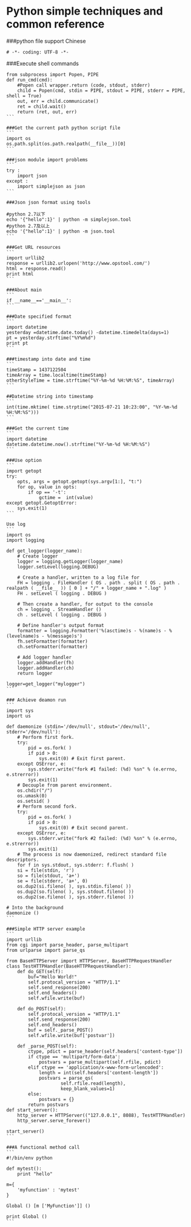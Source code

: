 # Python simple techniques and common reference

###python file support Chinese
```
# -*- coding: UTF-8 -*-
```

###Execute shell commands
````
from subprocess import Popen, PIPE
def run_cmd(cmd):
    #Popen call wrapper.return (code, stdout, stderr)
    child = Popen(cmd, stdin = PIPE, stdout = PIPE, stderr = PIPE, shell = True)
    out, err = child.communicate()
    ret = child.wait()
    return (ret, out, err)
```

###Get the current path python script file
```
import os
os.path.split(os.path.realpath(__file__))[0]
```

###json module import problems
```
try :
    import json
except :
    import simplejson as json
```

###Json json format using tools

#python 2.7以下
echo '{"hello":1}' | python -m simplejson.tool
#python 2.7及以上
echo '{"hello":1}' | python -m json.tool
```

###Get URL resources
```
import urllib2
response = urllib2.urlopen('http://www.opstool.com/')
html = response.read()
print html
```

###About main
```
if __name__=='__main__':
```

###Date specified format
```
import datetime
yesterday =datetime.date.today() -datetime.timedelta(days=1)
pt = yesterday.strftime("%Y%m%d")
print pt
```

###timestamp into date and time
```
timeStamp = 1437122504
timeArray = time.localtime(timeStamp)
otherStyleTime = time.strftime("%Y-%m-%d %H:%M:%S", timeArray)
```

##Datetime string into timestamp
```
int(time.mktime( time.strptime("2015-07-21 10:23:00", "%Y-%m-%d %H:%M:%S")))
```

###Get the current time
```
import datetime
datetime.datetime.now().strftime("%Y-%m-%d %H:%M:%S")
```

###Use option
```
import getopt
try:
    opts, args = getopt.getopt(sys.argv[1:], "t:")
    for op, value in opts:
        if op == '-t':
            gctime =  int(value)
except getopt.GetoptError:
    sys.exit(1)
```

Use log
```
import os
import logging

def get_logger(logger_name):
    # Create logger
    logger = logging.getLogger(logger_name)
    logger.setLevel(logging.DEBUG)

    # Create a handler, written to a log file for 
    FH = logging . FileHandler ( OS . path . split ( OS . path . realpath ( __file__ )) [ 0 ] + "/" + logger_name + ".log" ) 
    FH . setLevel ( logging . DEBUG )

    # Then create a handler, for output to the console 
    ch = logging . StreamHandler () 
    ch . setLevel ( logging . DEBUG )

    # Define handler's output format
    formatter = logging.Formatter('%(asctime)s - %(name)s - %(levelname)s - %(message)s')
    fh.setFormatter(formatter)
    ch.setFormatter(formatter)

    # Add logger handler
    logger.addHandler(fh)
    logger.addHandler(ch)
    return logger

logger=get_logger("mylogger")
```

### Achieve deamon run
```
import sys
import us

def daemonize (stdin='/dev/null', stdout='/dev/null', stderr='/dev/null'):
    # Perform first fork.
    try:
        pid = os.fork( )
        if pid > 0:
            sys.exit(0) # Exit first parent.
    except OSError, e:
        sys.stderr.write("fork #1 failed: (%d) %sn" % (e.errno, e.strerror))
        sys.exit(1)
    # Decouple from parent environment.
    os.chdir("/")
    os.umask(0)
    os.setsid( )
    # Perform second fork.
    try:
        pid = os.fork( )
        if pid > 0:
            sys.exit(0) # Exit second parent.
    except OSError, e:
        sys.stderr.write("fork #2 failed: (%d) %sn" % (e.errno, e.strerror))
        sys.exit(1)
    # The process is now daemonized, redirect standard file descriptors.
    for f in sys.stdout, sys.stderr: f.flush( )
    si = file(stdin, 'r')
    so = file(stdout, 'a+')
    se = file(stderr, 'a+', 0)
    os.dup2(si.fileno( ), sys.stdin.fileno( ))
    os.dup2(so.fileno( ), sys.stdout.fileno( ))
    os.dup2(se.fileno( ), sys.stderr.fileno( ))

# Into the background 
daemonize ()
```

###Simple HTTP server example
```
import urllib
from cgi import parse_header, parse_multipart
from urlparse import parse_qs

from BaseHTTPServer import HTTPServer, BaseHTTPRequestHandler
class TestHTTPHandler(BaseHTTPRequestHandler):
    def do_GET(self):
        buf="Hello World!"
        self.protocal_version = "HTTP/1.1"
        self.send_response(200)
        self.end_headers()
        self.wfile.write(buf)

    def do_POST(self):
        self.protocal_version = "HTTP/1.1"
        self.send_response(200)
        self.end_headers()
        buf = self._parse_POST()
        self.wfile.write(buf['postvar'])

    def _parse_POST(self):
        ctype, pdict = parse_header(self.headers['content-type'])
        if ctype == 'multipart/form-data':
            postvars = parse_multipart(self.rfile, pdict)
        elif ctype == 'application/x-www-form-urlencoded':
            length = int(self.headers['content-length'])
            postvars = parse_qs(
                    self.rfile.read(length),
                    keep_blank_values=1)
        else:
            postvars = {}
        return postvars
def start_server():
    http_server = HTTPServer(("127.0.0.1", 8088), TestHTTPHandler)
    http_server.serve_forever()

start_server()
```

###A functional method call
```
#!/bin/env python

def mytest():
    print "hello"

m={
    'myfunction' : 'mytest'
}

Global () [m ['MyFunction']] ()

print Global ()
```
